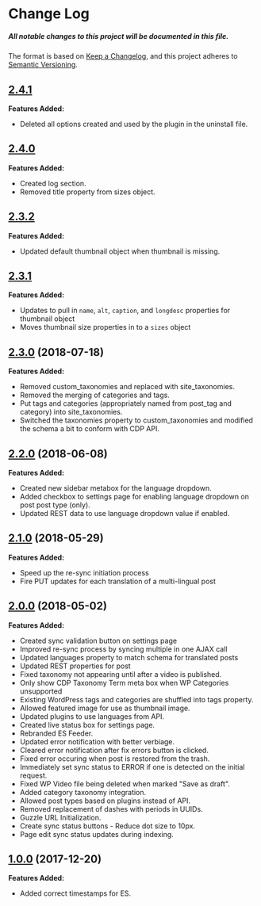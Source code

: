 # Change Log
##### All notable changes to this project will be documented in this file.

The format is based on [Keep a Changelog](https://keepachangelog.com/en/1.0.0/),
and this project adheres to [Semantic Versioning](https://semver.org/spec/v2.0.0.html).

## [2.4.1](https://github.com/IIP-Design/wp-elasticsearch-feeder/tree/2.4.1)

**Features Added:**

- Deleted all options created and used by the plugin in the uninstall file.

## [2.4.0](https://github.com/IIP-Design/wp-elasticsearch-feeder/tree/2.4.0)

**Features Added:**

- Created log section.
- Removed title property from sizes object.

## [2.3.2](https://github.com/IIP-Design/wp-elasticsearch-feeder/tree/2.3.2)

**Features Added:**

- Updated default thumbnail object when thumbnail is missing.

## [2.3.1](https://github.com/IIP-Design/wp-elasticsearch-feeder/tree/2.3.1)

**Features Added:**

- Updates to pull in `name`, `alt`, `caption`, and `longdesc` properties for thumbnail object
- Moves thumbnail size properties in to a `sizes` object

## [2.3.0](https://github.com/IIP-Design/wp-elasticsearch-feeder/tree/2.3.0) (2018-07-18)

**Features Added:**

- Removed custom_taxonomies and replaced with site_taxonomies.
- Removed the merging of categories and tags.
- Put tags and categories (appropriately named from post_tag and category) into site_taxonomies.
- Switched the taxonomies property to custom_taxonomies and modified the schema a bit to conform with CDP API.

## [2.2.0](https://github.com/IIP-Design/wp-elasticsearch-feeder/tree/2.2.0) (2018-06-08)

**Features Added:**

- Created new sidebar metabox for the language dropdown.
- Added checkbox to settings page for enabling language dropdown on post post type (only).
- Updated REST data to use language dropdown value if enabled.

## [2.1.0](https://github.com/IIP-Design/wp-elasticsearch-feeder/tree/2.1.0) (2018-05-29)

**Features Added:**

- Speed up the re-sync initiation process
- Fire PUT updates for each translation of a multi-lingual post

## [2.0.0](https://github.com/IIP-Design/wp-elasticsearch-feeder/tree/2.0.0) (2018-05-02)

**Features Added:**

- Created sync validation button on settings page
- Improved re-sync process by syncing multiple in one AJAX call
- Updated languages property to match schema for translated posts
- Updated REST properties for post
- Fixed taxonomy not appearing until after a video is published.
- Only show CDP Taxonomy Term meta box when WP Categories unsupported
- Existing WordPress tags and categories are shuffled into tags property.
- Allowed featured image for use as thumbnail image.
- Updated plugins to use languages from API.
- Created live status box for settings page.
- Rebranded ES Feeder.
- Updated error notification with better verbiage.
- Cleared error notification after fix errors button is clicked.
- Fixed error occuring when post is restored from the trash.
- Immediately set sync status to ERROR if one is detected on the initial request.
- Fixed WP Video file being deleted when marked "Save as draft".
- Added category taxonomy integration.
- Allowed post types based on plugins instead of API.
- Removed replacement of dashes with periods in UUIDs.
- Guzzle URL Initialization.
- Create sync status buttons - Reduce dot size to 10px.
- Page edit sync status updates during indexing.

## [1.0.0](https://github.com/IIP-Design/wp-elasticsearch-feeder/tree/1.0.0) (2017-12-20)
**Features Added:**

- Added correct timestamps for ES.
